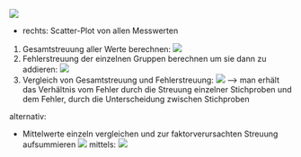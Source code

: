 ![](Pasted%20image%2020240523101301.png)
- rechts: Scatter-Plot von allen Messwerten 

1. Gesamtstreuung aller Werte berechnen:
![](Pasted%20image%2020240523101437.png)
2. Fehlerstreuung der einzelnen Gruppen berechnen um sie dann zu addieren:
![](Pasted%20image%2020240523101513.png)
3. Vergleich von Gesamtstreuung und Fehlerstreuung:
![](Pasted%20image%2020240523101734.png)
--> man erhält das Verhältnis vom Fehler durch die Streuung einzelner Stichproben und dem Fehler, durch die Unterscheidung zwischen Stichproben


alternativ:
- Mittelwerte einzeln vergleichen und zur faktorverursachten Streuung aufsummieren 
![](Pasted%20image%2020240523102200.png)
mittels:
![](Pasted%20image%2020240523102225.png)
